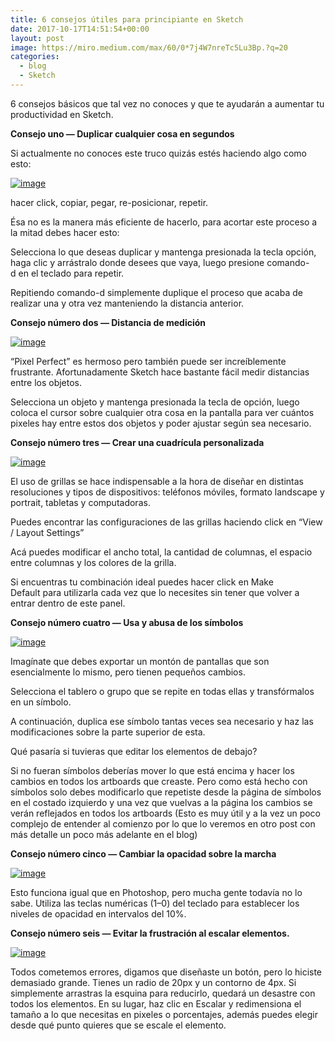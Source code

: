 ```yaml
---
title: 6 consejos útiles para principiante en Sketch
date: 2017-10-17T14:51:54+00:00
layout: post
image: https://miro.medium.com/max/60/0*7j4W7nreTc5Lu3Bp.?q=20
categories:
  - blog
  - Sketch
---
```


<!-- ---
layout: post
title:  6 consejos útiles para principiante en Sketch
seoTitle: How I Built my Blog using MDX, Next.js, and React
abstract: An in-depth look at the technical structure for my blog
date: 2017-10-17T14:51:54+00:00
categories:
  - blog
  - Sketch
image:
--- -->

6 consejos básicos que tal vez no conoces y que te ayudarán a aumentar tu productividad en Sketch.

**Consejo uno — Duplicar cualquier cosa en segundos**

Si actualmente no conoces este truco quizás estés haciendo algo como esto:

[![image](https://miro.medium.com/max/60/0*buxXpKENOIdVY0HP.?q=20)](https://miro.medium.com/max/60/0*buxXpKENOIdVY0HP.?q=20 "Click para ver el link")

hacer click, copiar, pegar, re-posicionar, repetir.

Ésa no es la manera más eficiente de hacerlo, para acortar este proceso a la mitad debes hacer esto:

Selecciona lo que deseas duplicar y mantenga presionada la tecla opción, haga clic y arrástralo donde desees que vaya, luego presione comando-d en el teclado para repetir.

Repitiendo comando-d simplemente duplique el proceso que acaba de realizar una y otra vez manteniendo la distancia anterior.

**Consejo número dos — Distancia de medición**

[![image](https://miro.medium.com/max/60/0*K9RgR_IWVglTQsHd.?q=20)](https://miro.medium.com/max/60/0*K9RgR_IWVglTQsHd.?q=20 "Click para ver el link")

“Pixel Perfect” es hermoso pero también puede ser increíblemente frustrante. Afortunadamente Sketch hace bastante fácil medir distancias entre los objetos.

Selecciona un objeto y mantenga presionada la tecla de opción, luego coloca el cursor sobre cualquier otra cosa en la pantalla para ver cuántos pixeles hay entre estos dos objetos y poder ajustar según sea necesario.

**Consejo número tres — Crear una cuadrícula personalizada**

[![image](https://miro.medium.com/max/60/0*VD0jSz80BR9b7FgN.?q=20)](https://miro.medium.com/max/60/0*VD0jSz80BR9b7FgN.?q=20 "Click para ver el link")

El uso de grillas se hace indispensable a la hora de diseñar en distintas resoluciones y tipos de dispositivos: teléfonos móviles, formato landscape y portrait, tabletas y computadoras.

Puedes encontrar las configuraciones de las grillas haciendo click en “View / Layout Settings”

Acá puedes modificar el ancho total, la cantidad de columnas, el espacio entre columnas y los colores de la grilla.

Si encuentras tu combinación ideal puedes hacer click en Make Default para utilizarla cada vez que lo necesites sin tener que volver a entrar dentro de este panel.

**Consejo número cuatro — Usa y abusa de los símbolos**

[![image](https://miro.medium.com/max/60/0*7j4W7nreTc5Lu3Bp.?q=20)](https://miro.medium.com/max/60/0*7j4W7nreTc5Lu3Bp.?q=20 "Click para ver el link")

Imagínate que debes exportar un montón de pantallas que son esencialmente lo mismo, pero tienen pequeños cambios.

Selecciona el tablero o grupo que se repite en todas ellas y transfórmalos en un símbolo.

A continuación, duplica ese símbolo tantas veces sea necesario y haz las modificaciones sobre la parte superior de esta.

Qué pasaría si tuvieras que editar los elementos de debajo?

Si no fueran símbolos deberías mover lo que está encima y hacer los cambios en todos los artboards que creaste. Pero como está hecho con símbolos solo debes modificarlo que repetiste desde la página de símbolos en el costado izquierdo y una vez que vuelvas a la página los cambios se verán reflejados en todos los artboards (Esto es muy útil y a la vez un poco complejo de entender al comienzo por lo que lo veremos en otro post con más detalle un poco más adelante en el blog)

**Consejo número cinco — Cambiar la opacidad sobre la marcha**

[![image](https://miro.medium.com/max/60/0*hwgU3YFr7zYx5is1.?q=20)](https://miro.medium.com/max/60/0*hwgU3YFr7zYx5is1.?q=20 "Click para ver el link")

Esto funciona igual que en Photoshop, pero mucha gente todavía no lo sabe. Utiliza las teclas numéricas (1–0) del teclado para establecer los niveles de opacidad en intervalos del 10%.

**Consejo número seis — Evitar la frustración al escalar elementos.**

[![image](https://miro.medium.com/max/60/0*bbujMHWdwNi0f10l.?q=20)](https://miro.medium.com/max/60/0*bbujMHWdwNi0f10l.?q=20 "Click para ver el link")

Todos cometemos errores, digamos que diseñaste un botón, pero lo hiciste demasiado grande. Tienes un radio de 20px y un contorno de 4px. Si simplemente arrastras la esquina para reducirlo, quedará un desastre con todos los elementos. En su lugar, haz clic en Escalar y redimensiona el tamaño a lo que necesitas en pixeles o porcentajes, además puedes elegir desde qué punto quieres que se escale el elemento.